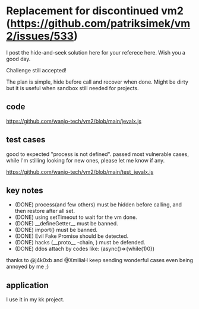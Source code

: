 # Replacement for discontinued vm2 (https://github.com/patriksimek/vm2/issues/533)

I post the hide-and-seek solution here for your referece here.  Wish you a good day. 

Challenge still accepted!

The plan is simple, hide before call and recover when done.  Might be dirty but it is useful when sandbox still needed for projects.

## code

https://github.com/wanjo-tech/vm2/blob/main/jevalx.js

## test cases

good to expected "process is not defined".  passed most vulnerable cases, while I'm stilling looking for new ones, please let me know if any.

https://github.com/wanjo-tech/vm2/blob/main/test_jevalx.js

## key notes

* (DONE) process(and few others) must be hidden before calling, and then restore after all set.
* (DONE) using setTimeout to wait for the vm done.
* (DONE) \_\_defineGetter\_\_ must be banned.
* (DONE) import() must be banned. 
* (DONE) Evil Fake Promise should be detected.
* (DONE) hacks (\_\_proto\_\_ -chain, ) must be defended.
* (DONE) ddos attach by codes like: (async()=>{while(1)0})

thanks to @j4k0xb and @XmiliaH keep sending wonderful cases even being annoyed by me ;)

## application

I use it in my kk project.
